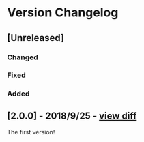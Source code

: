 # Version Changelog

## [Unreleased]

### Changed

### Fixed

### Added

## [2.0.0] - 2018/9/25 - [view diff](https://github.com/zhandao/i_am_i_can/compare/821a5e2...v2.0.0)

The first version!
